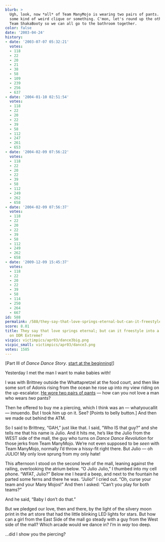 ```yaml
---
blurb: >
  Ugh, look, now *all* of Team ManyMojo is wearing two pairs of pants. They're like
  some kind of weird clique or something. C'mon, let's round up the other 20 people
  Team ShakaBooty so we can all go to the bathroom together.
color: false
date: '2003-04-24'
history:
- date: '2003-07-07 05:32:21'
  votes:
  - 118
  - 22
  - 20
  - 21
  - 38
  - 58
  - 109
  - 239
  - 256
  - 637
- date: '2004-01-10 02:51:54'
  votes:
  - 118
  - 22
  - 20
  - 22
  - 39
  - 58
  - 112
  - 247
  - 261
  - 653
- date: '2004-02-09 07:56:22'
  votes:
  - 118
  - 22
  - 20
  - 22
  - 39
  - 58
  - 112
  - 249
  - 262
  - 658
- date: '2004-02-09 07:56:37'
  votes:
  - 118
  - 22
  - 20
  - 22
  - 39
  - 58
  - 112
  - 249
  - 262
  - 658
- date: '2009-12-09 15:45:37'
  votes:
  - 118
  - 22
  - 20
  - 22
  - 39
  - 58
  - 114
  - 250
  - 264
  - 667
id: 588
permalink: /588/they-say-that-love-springs-eternal-but-can-it-freestyle-into-a-caution-drop-on-ddr-extreme/
score: 8.01
title: They say that love springs eternal; but can it freestyle into a Caution Drop
  on DDR Extreme?
vicpic: victimpics/apr03/dance3big.png
vicpic_small: victimpics/apr03/dance3.png
votes: 1585
---
```


\[Part III of *Dance Dance Story*. [start at the
beginning!](@/victim/586.md)\]

Yesterday I met the man I want to make babies with!

I was with Brittney outside the Whattapretzel at the food court, and
then like some sort of Adonis rising from the ocean he rose up into my
view riding on the up-escalator. [He wore two pairs of
pants](@/victim/587.md) — how can you not love a man who wears *two*
pants?

Then he offered to buy me a piercing, which I think was an —
whatyoucallit — innuendo. But I took him up on it. See? \[Points to
belly button.\] And then we made out behind the ATM.

So I said to Brittney, “GAH,” just like that. I said, “Who IS that guy?”
and she tells me that his name is Julio. And it hits me, he’s like the
Julio from the WEST side of the mall, the guy who turns on *Dance Dance
Revolution* for those jerks from Team ManyMojo. We’re not even supposed
to be *seen* with Team ManyMojo, normally I’d throw a hissy-fit right
there. But Julio — oh JULIO! My only love sprung from my only hate!

This afternoon I stood on the second level of the mall, leaning against
the railing, overlooking the atrium below. “O Julio Julio,” I thumbed
into my cell phone. “WFAT, Julio?” Below me I heard a beep, and next to
the fountain he parted some ferns and there he was. “Julio!” I cried
out. “Oh, curse your team and your Many Mojos!” And then I asked: “Can’t
you play for both teams?”

And he said, “Baby I don’t do that.”

But we pledged our love, then and there, by the light of the silvery
moon print in the art store that had the little blinking LED lights for
stars. But how can a girl from the East Side of the mall go steady with
a guy from the West side of the mall? Which arcade would we dance in?
I’m in *way* too deep.

...did I show you the piercing?